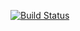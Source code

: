 ﻿[![Build Status](https://dev.azure.com/codoxide/Codoxide.Outcome/_apis/build/status/Codoxide.Outcome.Core?branchName=master)](https://dev.azure.com/codoxide/Codoxide.Outcome/_build/latest?definitionId=12&branchName=master)
